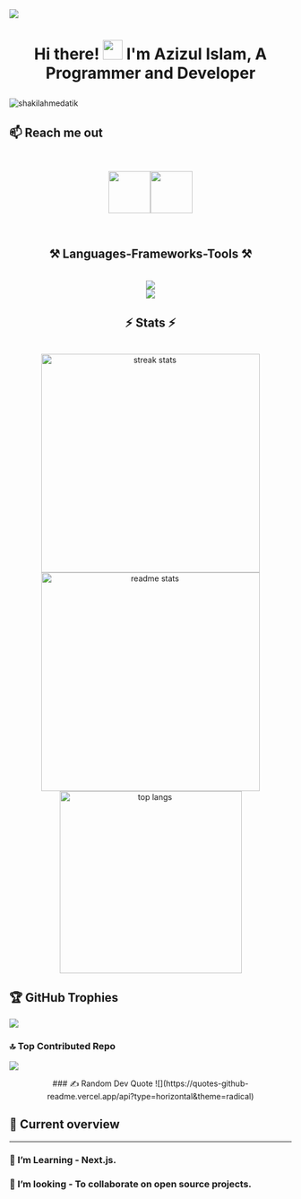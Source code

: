 <a href="https://www.facebook.com/AdnaNation.Me">
<img src="https://i.ibb.co/9c6CMgV/Blue-and-White-Gradient-Web-Developer-Linked-In-Article-Cover-Image-1.gif" />
</a>
<div align="center">

 <h1>Hi there! <img src="https://github.com/TheDudeThatCode/TheDudeThatCode/blob/master/Assets/Hi.gif" width="35" /> I'm Azizul Islam, A Programmer and Developer <p></p></h1>
</div>
<span align="left"> <img src="https://komarev.com/ghpvc/?username=AdnaNation&label=Profile%20views&color=0e75b6&style=flat" alt="shakilahmedatik" /> </span> 


## :mailbox: Reach me out

<br />

[<p align="center">  <img height="75" src="https://github.com/mir-hussain/mir-hussain/blob/main/images/icons/Facebook.png">](https://www.facebook.com/AdnaNation.Me)[<img height="75" src="https://github.com/mir-hussain/mir-hussain/blob/main/images/icons/Twitter.png"> </p>](https://x.com/AdnaNation27)

<br />

<h2 align="center">⚒️ Languages-Frameworks-Tools ⚒️</h2>
<br/>
<div align="center">
    <img src="https://skillicons.dev/icons?i=react,css,tailwind,github,figma,git,html,vscode" /><br>
    <img src="https://skillicons.dev/icons?i=javascript,nodejs,express,mongodb,firebase,nextjs" /><br>
</div>
<h2 align="center">⚡ Stats ⚡</h2>
<br>
<div align=center>
  <img width=390  src="https://github-readme-streak-stats.herokuapp.com/?user=AdnaNation&count_private=true&theme=react&border_radius=10" alt="streak stats" />
 <img width=390  src="https://github-readme-stats.vercel.app/api?username=AdnaNation&count_private=true&show_icons=true&theme=react&rank_icon=github&border_radius=10" alt="readme stats" />
    <br/>

  <img width=325 align="center" src="https://github-readme-stats.vercel.app/api/top-langs?username=AdnaNation&show_icons=true&locale=en&layout=compact&theme=react&border_radius=10&size_weight=0.5&count_weight=0.5&exclude_repo=github-readme-stats" alt="top langs" />
<!--<img width=325 align="center" src="http://github-profile-summary-cards.vercel.app/api/cards/profile-details?username=AdnaNation&theme=algolia" alt="top langs" />-->
  
</div>

## 🏆 GitHub Trophies
![](https://github-profile-trophy.vercel.app/?username=AdnaNation&theme=radical&no-frame=false&no-bg=true&margin-w=4)
### 🔝 Top Contributed Repo
![](https://github-contributor-stats.vercel.app/api?username=AdnaNation&limit=5&theme=dark&combine_all_yearly_contributions=true)

<div align="center">
 ### ✍️ Random Dev Quote
![](https://quotes-github-readme.vercel.app/api?type=horizontal&theme=radical)

</div>


## :eyes: Current overview
<hr>

### 🌱 I’m Learning - Next.js. 
### 👯 I’m looking - To collaborate on open source projects. 






